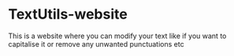 # TextUtils-website
This is a website where you can modify your text like if you want to capitalise it or remove any unwanted punctuations etc
